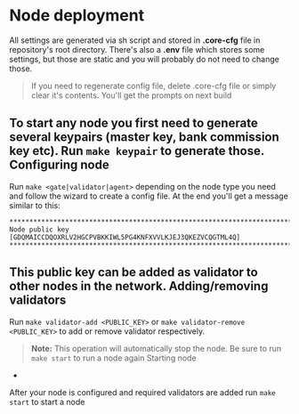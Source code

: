 Node deployment 
==============
All settings are generated via sh script and stored in **.core-cfg** file in repository's root directory.
There's also a **.env** file which stores some settings, but those are static and you will probably do not need to change those.

> If you need to regenerate config file, delete .core-cfg file or simply clear it's contents. You'll get the prompts on next build

To start any node you first need to generate several keypairs (master key, bank commission key etc). Run `make keypair` to generate those.
Configuring node
-
Run `make <gate|validator|agent>` depending on the node type you need and follow the wizard to create a config file. At the end you'll get a message similar to this:

    **************************************************************************
	Node public key [GDQMAICCDQOXRLV2HGCPVBKKIWL5PG4KNFXVVLKJEJ3QKEZVCQGTML4Q]
	**************************************************************************

This public key can be added as validator to other nodes in the network.
Adding/removing validators
-
Run `make validator-add <PUBLIC_KEY>` or  `make validator-remove <PUBLIC_KEY>` to add or remove validator respectively.
> **Note:**
This operation will automatically stop the node. Be sure to run `make start` to run a node again
Starting node
-
After your node is configured and required validators are added run `make start` to start a node